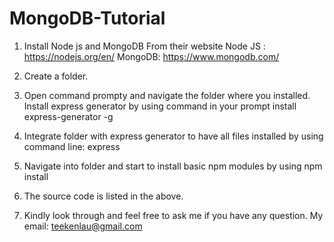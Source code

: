 # MongoDB-Tutorial

1. Install Node js and MongoDB From their website
   Node JS : https://nodejs.org/en/
   MongoDB: https://www.mongodb.com/
   
2.  Create a folder. 

3. Open command prompty and navigate the folder where you installed. Install express generator by using command in your prompt
   install express-generator -g
   
4. Integrate folder with express generator to have all files installed by using command line: express <YOUR FOLDER NAME>

5. Navigate into folder and start to install basic npm modules by using npm install

6.  The source code is listed in the above. 

7. Kindly look through and feel free to ask me if you have any question. My email: teekenlau@gmail.com
